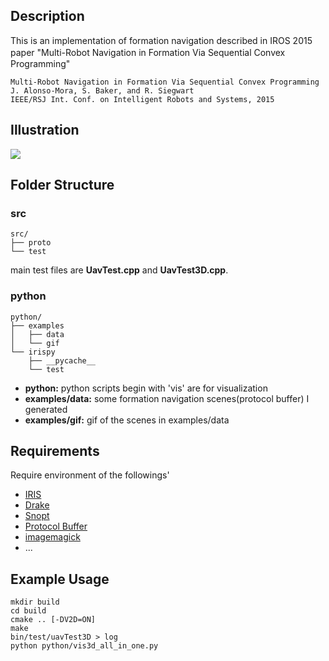 ## Description

This is an implementation of formation navigation described in IROS 2015 paper "Multi-Robot Navigation in Formation Via Sequential Convex　Programming"

	Multi-Robot Navigation in Formation Via Sequential Convex Programming
	J. Alonso-Mora, S. Baker, and R. Siegwart
	IEEE/RSJ Int. Conf. on Intelligent Robots and Systems, 2015	

## Illustration

![](https://github.com/meltycriss/uav/blob/master/python/examples/gif/3d/static_obstacle/all.gif)

## Folder Structure

### src

	src/
	├── proto
	└── test

main test files are **UavTest.cpp** and **UavTest3D.cpp**.

### python

	python/
	├── examples
	│   ├── data
	│   └── gif
	└── irispy
    	├── __pycache__
    	└── test

- **python:** python scripts begin with 'vis' are for visualization
- **examples/data:** some formation navigation scenes(protocol buffer) I generated
- **examples/gif:** gif of the scenes in examples/data

## Requirements

Require environment of the followings'

- [IRIS](https://github.com/rdeits/iris-distro)
- [Drake](http://drake.mit.edu/)
- [Snopt](https://ccom.ucsd.edu/~optimizers/solvers/snopt/)
- [Protocol Buffer](https://developers.google.com/protocol-buffers/)
- [imagemagick](https://www.imagemagick.org/script/install-source.php)
- ...

## Example Usage

	mkdir build
	cd build
	cmake .. [-DV2D=ON]
	make
	bin/test/uavTest3D > log
	python python/vis3d_all_in_one.py